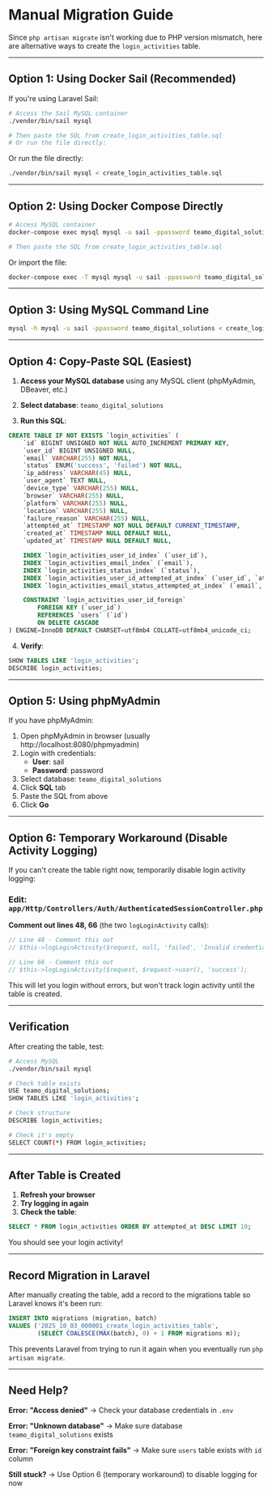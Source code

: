 # Manual Migration Guide

Since `php artisan migrate` isn't working due to PHP version mismatch, here are alternative ways to create the `login_activities` table.

---

## Option 1: Using Docker Sail (Recommended)

If you're using Laravel Sail:

```bash
# Access the Sail MySQL container
./vendor/bin/sail mysql

# Then paste the SQL from create_login_activities_table.sql
# Or run the file directly:
```

Or run the file directly:
```bash
./vendor/bin/sail mysql < create_login_activities_table.sql
```

---

## Option 2: Using Docker Compose Directly

```bash
# Access MySQL container
docker-compose exec mysql mysql -u sail -ppassword teamo_digital_solutions

# Then paste the SQL from create_login_activities_table.sql
```

Or import the file:
```bash
docker-compose exec -T mysql mysql -u sail -ppassword teamo_digital_solutions < create_login_activities_table.sql
```

---

## Option 3: Using MySQL Command Line

```bash
mysql -h mysql -u sail -ppassword teamo_digital_solutions < create_login_activities_table.sql
```

---

## Option 4: Copy-Paste SQL (Easiest)

1. **Access your MySQL database** using any MySQL client (phpMyAdmin, DBeaver, etc.)

2. **Select database**: `teamo_digital_solutions`

3. **Run this SQL**:

```sql
CREATE TABLE IF NOT EXISTS `login_activities` (
    `id` BIGINT UNSIGNED NOT NULL AUTO_INCREMENT PRIMARY KEY,
    `user_id` BIGINT UNSIGNED NULL,
    `email` VARCHAR(255) NOT NULL,
    `status` ENUM('success', 'failed') NOT NULL,
    `ip_address` VARCHAR(45) NULL,
    `user_agent` TEXT NULL,
    `device_type` VARCHAR(255) NULL,
    `browser` VARCHAR(255) NULL,
    `platform` VARCHAR(255) NULL,
    `location` VARCHAR(255) NULL,
    `failure_reason` VARCHAR(255) NULL,
    `attempted_at` TIMESTAMP NOT NULL DEFAULT CURRENT_TIMESTAMP,
    `created_at` TIMESTAMP NULL DEFAULT NULL,
    `updated_at` TIMESTAMP NULL DEFAULT NULL,

    INDEX `login_activities_user_id_index` (`user_id`),
    INDEX `login_activities_email_index` (`email`),
    INDEX `login_activities_status_index` (`status`),
    INDEX `login_activities_user_id_attempted_at_index` (`user_id`, `attempted_at`),
    INDEX `login_activities_email_status_attempted_at_index` (`email`, `status`, `attempted_at`),

    CONSTRAINT `login_activities_user_id_foreign`
        FOREIGN KEY (`user_id`)
        REFERENCES `users` (`id`)
        ON DELETE CASCADE
) ENGINE=InnoDB DEFAULT CHARSET=utf8mb4 COLLATE=utf8mb4_unicode_ci;
```

4. **Verify**:
```sql
SHOW TABLES LIKE 'login_activities';
DESCRIBE login_activities;
```

---

## Option 5: Using phpMyAdmin

If you have phpMyAdmin:

1. Open phpMyAdmin in browser (usually http://localhost:8080/phpmyadmin)
2. Login with credentials:
   - **User**: sail
   - **Password**: password
3. Select database: `teamo_digital_solutions`
4. Click **SQL** tab
5. Paste the SQL from above
6. Click **Go**

---

## Option 6: Temporary Workaround (Disable Activity Logging)

If you can't create the table right now, temporarily disable login activity logging:

### Edit: `app/Http/Controllers/Auth/AuthenticatedSessionController.php`

**Comment out lines 48, 66** (the two `logLoginActivity` calls):

```php
// Line 48 - Comment this out
// $this->logLoginActivity($request, null, 'failed', 'Invalid credentials');

// Line 66 - Comment this out
// $this->logLoginActivity($request, $request->user(), 'success');
```

This will let you login without errors, but won't track login activity until the table is created.

---

## Verification

After creating the table, test:

```bash
# Access MySQL
./vendor/bin/sail mysql

# Check table exists
USE teamo_digital_solutions;
SHOW TABLES LIKE 'login_activities';

# Check structure
DESCRIBE login_activities;

# Check it's empty
SELECT COUNT(*) FROM login_activities;
```

---

## After Table is Created

1. **Refresh your browser**
2. **Try logging in again**
3. **Check the table**:
```sql
SELECT * FROM login_activities ORDER BY attempted_at DESC LIMIT 10;
```

You should see your login activity!

---

## Record Migration in Laravel

After manually creating the table, add a record to the migrations table so Laravel knows it's been run:

```sql
INSERT INTO migrations (migration, batch)
VALUES ('2025_10_03_000001_create_login_activities_table',
        (SELECT COALESCE(MAX(batch), 0) + 1 FROM migrations m));
```

This prevents Laravel from trying to run it again when you eventually run `php artisan migrate`.

---

## Need Help?

**Error: "Access denied"**
→ Check your database credentials in `.env`

**Error: "Unknown database"**
→ Make sure database `teamo_digital_solutions` exists

**Error: "Foreign key constraint fails"**
→ Make sure `users` table exists with `id` column

**Still stuck?**
→ Use Option 6 (temporary workaround) to disable logging for now
